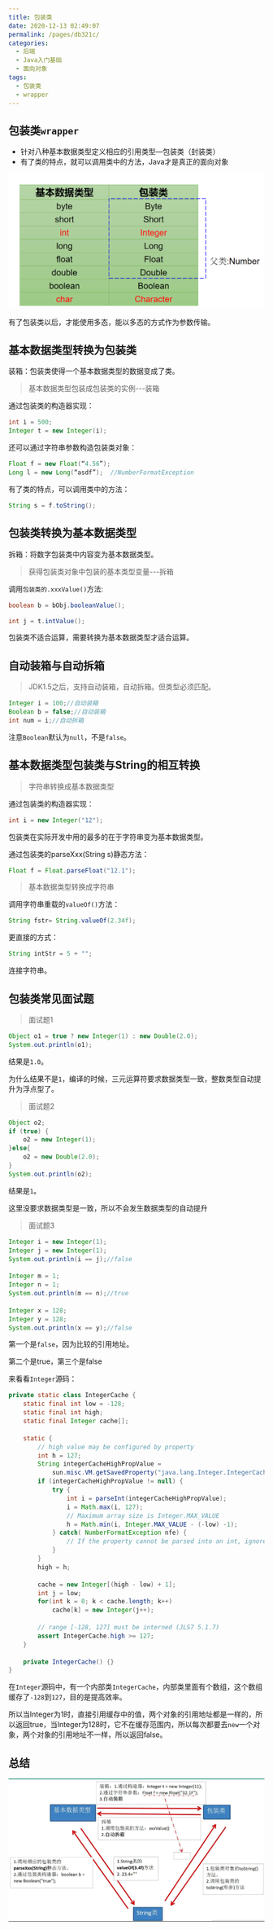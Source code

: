 ```yaml
---
title: 包装类
date: 2020-12-13 02:49:07
permalink: /pages/db321c/
categories: 
  - 后端
  - Java入门基础
  - 面向对象
tags: 
  - 包装类
  - wrapper
---
```

## 包装类`wrapper`

- 针对八种基本数据类型定义相应的引用类型—包装类（封装类）
- 有了类的特点，就可以调用类中的方法，Java才是真正的面向对象

![image-20201215012004239](https://raw.githubusercontent.com/SaulJWu/images/main/20201217130308.png)

有了包装类以后，才能使用多态，能以多态的方式作为参数传输。





## 基本数据类型转换为包装类

装箱：包装类使得一个基本数据类型的数据变成了类。



> 基本数据类型包装成包装类的实例---装箱

通过包装类的构造器实现：

~~~java
int i = 500;
Integer t = new Integer(i);
~~~



还可以通过字符串参数构造包装类对象：

```java
Float f = new Float(“4.56”);
Long l = new Long(“asdf”);  //NumberFormatException
```





有了类的特点，可以调用类中的方法：

~~~java
String s = f.toString();
~~~







## 包装类转换为基本数据类型

拆箱：将数字包装类中内容变为基本数据类型。

> 获得包装类对象中包装的基本类型变量---拆箱

调用`包装类的.xxxValue()`方法:

```java
boolean b = bObj.booleanValue();
```

```java
int j = t.intValue();
```



包装类不适合运算，需要转换为基本数据类型才适合运算。



## 自动装箱与自动拆箱

> JDK1.5之后，支持自动装箱，自动拆箱。但类型必须匹配。

~~~java
Integer i = 100;//自动装箱
Boolean b = false;//自动装箱
int num = i;//自动拆箱
~~~

注意`Boolean`默认为`null`，不是`false`。



## 基本数据类型包装类与String的相互转换

> 字符串转换成基本数据类型

通过包装类的构造器实现：

~~~java
int i = new Integer("12");
~~~



包装类在实际开发中用的最多的在于字符串变为基本数据类型。

通过包装类的parseXxx(String s)静态方法：

~~~java
Float f = Float.parseFloat("12.1");
~~~



> 基本数据类型转换成字符串

调用字符串重载的`valueOf()`方法：

```java
String fstr= String.valueOf(2.34f);
```



更直接的方式：

```java
String intStr = 5 + "";
```

连接字符串。





## 包装类常见面试题

> 面试题1

~~~java
Object o1 = true ? new Integer(1) : new Double(2.0);
System.out.println(o1);
~~~

结果是`1.0`。

为什么结果不是`1`，编译的时候，三元运算符要求数据类型一致，整数类型自动提升为浮点型了。



> 面试题2

~~~java
Object o2;
if (true) {
    o2 = new Integer(1);
}else{
    o2 = new Double(2.0);
}
System.out.println(o2);
~~~

结果是`1`。

这里没要求数据类型是一致，所以不会发生数据类型的自动提升



> 面试题3

~~~java
Integer i = new Integer(1);
Integer j = new Integer(1);
System.out.println(i == j);//false

Integer m = 1;
Integer n = 1;
System.out.println(m == n);//true

Integer x = 128;
Integer y = 128;
System.out.println(x == y);//false
~~~

第一个是`false`，因为比较的引用地址。

第二个是true，第三个是false

来看看`Integer`源码：

~~~java
private static class IntegerCache {
    static final int low = -128;
    static final int high;
    static final Integer cache[];

    static {
        // high value may be configured by property
        int h = 127;
        String integerCacheHighPropValue =
            sun.misc.VM.getSavedProperty("java.lang.Integer.IntegerCache.high");
        if (integerCacheHighPropValue != null) {
            try {
                int i = parseInt(integerCacheHighPropValue);
                i = Math.max(i, 127);
                // Maximum array size is Integer.MAX_VALUE
                h = Math.min(i, Integer.MAX_VALUE - (-low) -1);
            } catch( NumberFormatException nfe) {
                // If the property cannot be parsed into an int, ignore it.
            }
        }
        high = h;

        cache = new Integer[(high - low) + 1];
        int j = low;
        for(int k = 0; k < cache.length; k++)
            cache[k] = new Integer(j++);

        // range [-128, 127] must be interned (JLS7 5.1.7)
        assert IntegerCache.high >= 127;
    }

    private IntegerCache() {}
}
~~~

在`Integer`源码中，有一个内部类`IntegerCache`，内部类里面有个数组，这个数组缓存了`-128`到`127`，目的是提高效率。

所以当Integer为1时，直接引用缓存中的值，两个对象的引用地址都是一样的，所以返回true，当Integer为128时，它不在缓存范围内，所以每次都要去`new`一个对象，两个对象的引用地址不一样，所以返回false。



## 总结

![image-20201215012851751](https://raw.githubusercontent.com/SaulJWu/images/main/20201215012852.png)